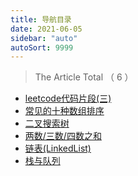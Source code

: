 ```yaml
---
title: 导航目录
date: 2021-06-05
sidebar: "auto"
autoSort: 9999
---
```


<!-- dirToc -->

> The Article Total （ 6 ）

- [leetcode代码片段(三)](./alg-leetcode-01.md)
- [常见的十种数组排序](./array-sort.md)
- [二叉搜索树](./binaryTree.md)
- [两数/三数/四数之和](./leetcode-to-sum.md)
- [链表(LinkedList)](./linkedList-base.md)
- [栈与队列](./stack-base.md)

<!-- dirToc -->
